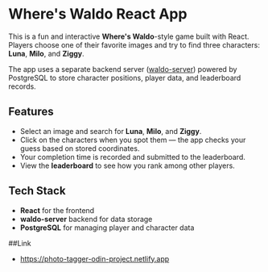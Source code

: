 # Where's Waldo React App

This is a fun and interactive **Where's Waldo**-style game built with React. Players choose one of their favorite images and try to find three characters: **Luna**, **Milo**, and **Ziggy**.

The app uses a separate backend server ([waldo-server](https://github.com/yourusername/waldo-server)) powered by PostgreSQL to store character positions, player data, and leaderboard records.

## Features

- Select an image and search for **Luna**, **Milo**, and **Ziggy**.
- Click on the characters when you spot them — the app checks your guess based on stored coordinates.
- Your completion time is recorded and submitted to the leaderboard.
- View the **leaderboard** to see how you rank among other players.

## Tech Stack

- **React** for the frontend
- **waldo-server** backend for data storage
- **PostgreSQL** for managing player and character data

##Link

- https://photo-tagger-odin-project.netlify.app